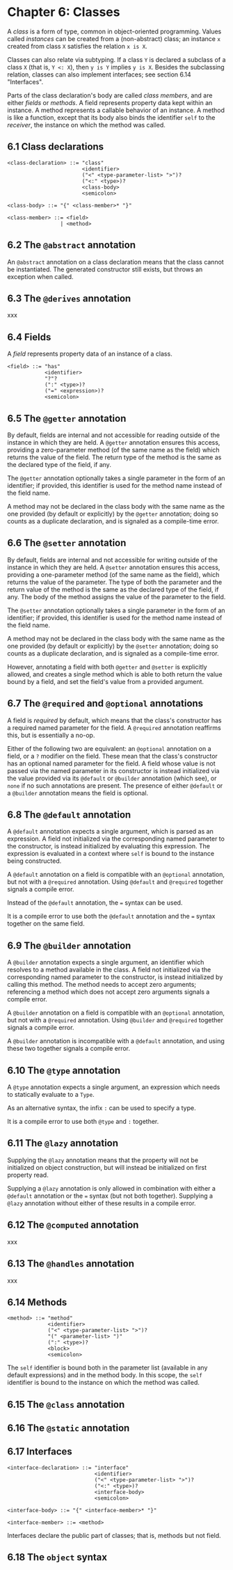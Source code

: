 # Chapter 6: Classes

A _class_ is a form of type, common in object-oriented programming. Values
called _instances_ can be created from a (non-abstract) class; an instance `x`
created from class `X` satisfies the relation `x is X`.

Classes can also relate via subtyping. If a class `Y` is declared a subclass of
a class `X` (that is, `Y <: X`), then `y is Y` implies `y is X`. Besides the
subclassing relation, classes can also implement interfaces; see section 6.14
"Interfaces".

Parts of the class declaration's body are called _class members_, and are
either _fields_ or _methods_. A field represents property data kept within an
instance. A method represents a callable behavior of an instance. A method is
like a function, except that its body also binds the identifier `self` to the
_receiver_, the instance on which the method was called.

## 6.1 Class declarations

```
<class-declaration> ::= "class"
                        <identifier>
                        ("<" <type-parameter-list> ">")?
                        ("<:" <type>)?
                        <class-body>
                        <semicolon>

<class-body> ::= "{" <class-member>* "}"

<class-member> ::= <field>
                 | <method>
```

## 6.2 The `@abstract` annotation

An `@abstract` annotation on a class declaration means that the class cannot
be instantiated. The generated constructor still exists, but throws an
exception when called.

## 6.3 The `@derives` annotation

xxx

## 6.4 Fields

A _field_ represents property data of an instance of a class.

```
<field> ::= "has"
            <identifier>
            "?"?
            (":" <type>)?
            ("=" <expression>)?
            <semicolon>
```

## 6.5 The `@getter` annotation

By default, fields are internal and not accessible for reading outside of the
instance in which they are held. A `@getter` annotation ensures this access,
providing a zero-parameter method (of the same name as the field) which returns
the value of the field. The return type of the method is the same as the
declared type of the field, if any.

The `@getter` annotation optionally takes a single parameter in the form of an
identifier; if provided, this identifier is used for the method name instead of
the field name.

A method may not be declared in the class body with the same name as the one
provided (by default or explicitly) by the `@getter` annotation; doing so
counts as a duplicate declaration, and is signaled as a compile-time error.

## 6.6 The `@setter` annotation

By default, fields are internal and not accessible for writing outside of the
instance in which they are held. A `@setter` annotation ensures this access,
providing a one-parameter method (of the same name as the field), which
returns the value of the parameter. The type of both the parameter and the
return value of the method is the same as the declared type of the field, if
any. The body of the method assigns the value of the parameter to the field.

The `@setter` annotation optionally takes a single parameter in the form of an
identifier; if provided, this identifier is used for the method name instead of
the field name.

A method may not be declared in the class body with the same name as the one
provided (by default or explicitly) by the `@setter` annotation; doing so
counts as a duplicate declaration, and is signaled as a compile-time error.

However, annotating a field with both `@getter` and `@setter` is explicitly
allowed, and creates a single method which is able to both return the value
bound by a field, and set the field's value from a provided argument.

## 6.7 The `@required` and `@optional` annotations

A field is _required_ by default, which means that the class's constructor has
a required named parameter for the field. A `@required` annotation reaffirms
this, but is essentially a no-op.

Either of the following two are equivalent: an `@optional` annotation on a
field, or a `?` modifier on the field. These mean that the class's constructor
has an optional named parameter for the field. A field whose value is not
passed via the named parameter in its constructor is instead initialized via
the value provided via its `@default` or `@builder` annotation (which see), or
`none` if no such annotations are present. The presence of either `@default` or
a `@builder` annotation means the field is optional.

## 6.8 The `@default` annotation

A `@default` annotation expects a single argument, which is parsed as an
expression. A field not initialized via the corresponding named parameter to
the constructor, is instead initialized by evaluating this expression. The
expression is evaluated in a context where `self` is bound to the instance
being constructed.

A `@default` annotation on a field is compatible with an `@optional`
annotation, but not with a `@required` annotation. Using `@default` and
`@required` together signals a compile error.

Instead of the `@default` annotation, the `=` syntax can be used.

It is a compile error to use both the `@default` annotation and the `=` syntax
together on the same field.

## 6.9 The `@builder` annotation

A `@builder` annotation expects a single argument, an identifier which resolves
to a method available in the class. A field not initialized via the
corresponding named parameter to the constructor, is instead initialized by
calling this method. The method needs to accept zero arguments; referencing a
method which does not accept zero arguments signals a compile error.

A `@builder` annotation on a field is compatible with an `@optional`
annotation, but not with a `@required` annotation. Using `@builder` and
`@required` together signals a compile error.

A `@builder` annotation is incompatible with a `@default` annotation, and using
these two together signals a compile error.

## 6.10 The `@type` annotation

A `@type` annotation expects a single argument, an expression which needs to
statically evaluate to a `Type`.

As an alternative syntax, the infix `:` can be used to specify a type.

It is a compile error to use both `@type` and `:` together.

## 6.11 The `@lazy` annotation

Supplying the `@lazy` annotation means that the property will not be
initialized on object construction, but will instead be initialized on first
property read.

Supplying a `@lazy` annotation is only allowed in combination with either a
`@default` annotation or the `=` syntax (but not both together). Supplying a
`@lazy` annotation without either of these results in a compile error.

## 6.12 The `@computed` annotation

xxx

## 6.13 The `@handles` annotation

xxx

## 6.14 Methods

```
<method> ::= "method"
             <identifier>
             ("<" <type-parameter-list> ">")?
             "(" <parameter-list> ")"
             (":" <type>)?
             <block>
             <semicolon>
```

The `self` identifier is bound both in the parameter list (available in any
default expressions) and in the method body. In this scope, the `self`
identifier is bound to the instance on which the method was called.

## 6.15 The `@class` annotation

## 6.16 The `@static` annotation

## 6.17 Interfaces

```
<interface-declaration> ::= "interface"
                            <identifier>
                            ("<" <type-parameter-list> ">")?
                            ("<:" <type>)?
                            <interface-body>
                            <semicolon>

<interface-body> ::= "{" <interface-member>* "}"

<interface-member> ::= <method>
```

Interfaces declare the public part of classes; that is, methods but not field.

## 6.18 The `object` syntax

